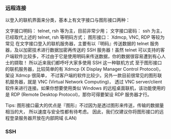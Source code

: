 ### 远程连接

以登入的联机界面来分类，基本上有文字接口与图形接口两种：

文字接口明码： telnet, rsh 等为主，目前非常少用；
文字接口密码： ssh 为主，已经取代上述的 telnet, rsh 等明码方式；
图形接口： Xdmcp, VNC, RDP 等较为常见
在文字接口登入的联机服务器，主要有以『明码』传送数据的 telnet 服务器，及以加密技术进行数据加密再传送的 SSH 服务器！虽然 telnet 可以支持的客户端软件比较多，不过由于它是使用明码来传送数据，你的数据很容易遭到有心人士的撷取！ 所以近来我们都呼吁大家多使用 SSH 这一种联机方式
至于图形接口的联机服务器，比较简单的有 Xdmcp (X Display Manager Control Protocol)，架设 Xdmcp 很简单， 不过客户端的软件比较少。另外一款目前很常见的图形联机服务器，就是 VNC (Virtual Network Computing)， 透过 VNC server/client 软件来进行连接。如果你想要使用类似 Windows 的远程桌面联机，该功能使用的是 RDP (Remote Desktop Protocol)，那你可得要架设 RDP 服务器才行。

Tips: 图形接口最大的优点是『图形』不过因为是透过图形来传送，传输的数据量相当的大， 所以速度与安全性都有待考虑。
因此，我们仅建议你将图形接口的远程登录服务器开放在内部网域 (LAN) 

### SSH

